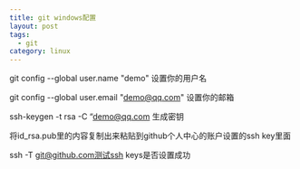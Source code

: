 ```yaml
---
title: git windows配置
layout: post
tags:
  - git
category: linux
---
```

git config --global user.name "demo" 设置你的用户名

git config --global user.email "demo@qq.com" 设置你的邮箱

ssh-keygen -t rsa -C “demo@qq.com 生成密钥

将id_rsa.pub里的内容复制出来粘贴到github个人中心的账户设置的ssh key里面

ssh -T git@github.com测试ssh keys是否设置成功

